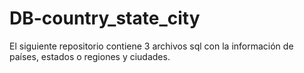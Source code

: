 # DB-country_state_city
El siguiente repositorio contiene 3 archivos sql con la información de países, estados o regiones y ciudades. 
